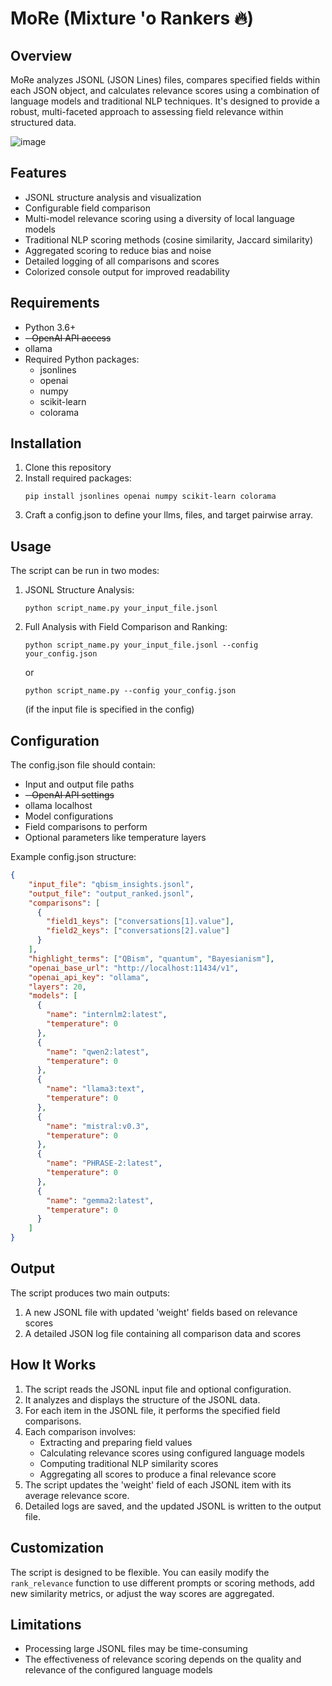 # MoRe (Mixture 'o Rankers 🔥)

## Overview
MoRe analyzes JSONL (JSON Lines) files, compares specified fields within each JSON object, and calculates relevance scores using a combination of language models and traditional NLP techniques. It's designed to provide a robust, multi-faceted approach to assessing field relevance within structured data.

![image](https://github.com/user-attachments/assets/b05efae1-7a00-4845-be9f-66905e00fe12)

## Features
- JSONL structure analysis and visualization
- Configurable field comparison
- Multi-model relevance scoring using a diversity of local language models
- Traditional NLP scoring methods (cosine similarity, Jaccard similarity)
- Aggregated scoring to reduce bias and noise
- Detailed logging of all comparisons and scores
- Colorized console output for improved readability

## Requirements
- Python 3.6+
- ~~- OpenAI API access~~
- ollama
- Required Python packages: 
  - jsonlines
  - openai
  - numpy
  - scikit-learn
  - colorama

## Installation
1. Clone this repository
2. Install required packages:
   ```
   pip install jsonlines openai numpy scikit-learn colorama
   ```
3. Craft a config.json to define your llms, files, and target pairwise array.

## Usage
The script can be run in two modes:

1. JSONL Structure Analysis:
   ```
   python script_name.py your_input_file.jsonl
   ```

2. Full Analysis with Field Comparison and Ranking:
   ```
   python script_name.py your_input_file.jsonl --config your_config.json
   ```
   or
   ```
   python script_name.py --config your_config.json
   ```
   (if the input file is specified in the config)

## Configuration
The config.json file should contain:
- Input and output file paths
- ~~- OpenAI API settings~~
- ollama localhost
- Model configurations
- Field comparisons to perform
- Optional parameters like temperature layers

Example config.json structure:
```json
{
    "input_file": "qbism_insights.jsonl",
    "output_file": "output_ranked.jsonl",
    "comparisons": [
      {
        "field1_keys": ["conversations[1].value"],
        "field2_keys": ["conversations[2].value"]
      }
    ],
    "highlight_terms": ["QBism", "quantum", "Bayesianism"],
    "openai_base_url": "http://localhost:11434/v1",
    "openai_api_key": "ollama",
    "layers": 20,
    "models": [
      {
        "name": "internlm2:latest",
        "temperature": 0
      },
      {
        "name": "qwen2:latest",
        "temperature": 0
      },
      {
        "name": "llama3:text",
        "temperature": 0
      },
      {
        "name": "mistral:v0.3",
        "temperature": 0
      },
      {
        "name": "PHRASE-2:latest",
        "temperature": 0
      },
      {
        "name": "gemma2:latest",
        "temperature": 0
      }
    ]
}
```

## Output
The script produces two main outputs:
1. A new JSONL file with updated 'weight' fields based on relevance scores
2. A detailed JSON log file containing all comparison data and scores

## How It Works
1. The script reads the JSONL input file and optional configuration.
2. It analyzes and displays the structure of the JSONL data.
3. For each item in the JSONL file, it performs the specified field comparisons.
4. Each comparison involves:
   - Extracting and preparing field values
   - Calculating relevance scores using configured language models
   - Computing traditional NLP similarity scores
   - Aggregating all scores to produce a final relevance score
5. The script updates the 'weight' field of each JSONL item with its average relevance score.
6. Detailed logs are saved, and the updated JSONL is written to the output file.

## Customization
The script is designed to be flexible. You can easily modify the `rank_relevance` function to use different prompts or scoring methods, add new similarity metrics, or adjust the way scores are aggregated.

## Limitations
- Processing large JSONL files may be time-consuming
- The effectiveness of relevance scoring depends on the quality and relevance of the configured language models
